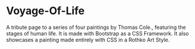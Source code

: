 # Voyage-Of-Life
 A tribute page to a series of four paintings by Thomas Cole., featuring the stages of human life. It is made with Bootstrap as a CSS Framework. It also showcases a painting made entirely with CSS in a Rothko Art Style. 
